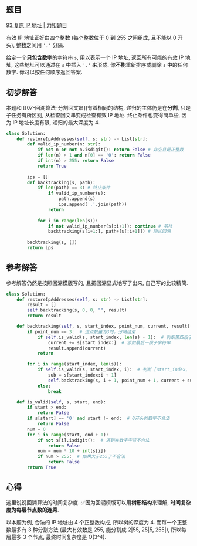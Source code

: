 ## 题目
[93.复原 IP 地址 | 力扣题目](https://leetcode.cn/problems/restore-ip-addresses/description/)

有效 IP 地址正好由四个整数 (每个整数位于 0 到 255 之间组成, 且不能以 0 开头), 整数之间用 `'.'` 分隔. 

给定一个**只包含数字**的字符串 `s`, 用以表示一个 IP 地址, 返回所有可能的有效 IP 地址, 这些地址可以通过在 `s` 中插入 `'.'` 来形成. 你**不能**重新排序或删除 `s` 中的任何数字. 你可以按任何顺序返回答案.

## 初步解答
本题和 [[07-回溯算法-分割回文串]]有着相同的结构, 递归的主体仍是在**分割**, 只是子任务有所区别, 从检查回文串变成检查有效 IP 地址. 终止条件也变得简单些, 因为 IP 地址长度有限, 递归的最大深度为 4.
```python
class Solution:
    def restoreIpAddresses(self, s: str) -> List[str]:
        def valid_ip_number(n: str):
            if not n or not n.isdigit(): return False # 非空且是正整数
            if len(n) > 1 and n[0] == '0': return False
            if int(n) > 255: return False
            return True
        
        ips = []
        def backtracking(s, path):
            if len(path) == 3: # 终止条件
                if valid_ip_number(s):
                    path.append(s)
                    ips.append('.'.join(path))
                return
            
            for i in range(len(s)):
                if not valid_ip_number(s[:i+1]): continue # 剪枝
                backtracking(s[i+1:], path+[s[:i+1]]) # 隐式回溯
        
        backtracking(s, [])
        return ips
```

## 参考解答
参考解答仍然是按照回溯模版写的, 且把回溯显式地写了出来, 自己写的比较精简.
```python
class Solution:
    def restoreIpAddresses(self, s: str) -> List[str]:
        result = []
        self.backtracking(s, 0, 0, "", result)
        return result

    def backtracking(self, s, start_index, point_num, current, result):
        if point_num == 3:  # 逗点数量为3时，分隔结束
            if self.is_valid(s, start_index, len(s) - 1):  # 判断第四段子字符串是否合法
                current += s[start_index:]  # 添加最后一段子字符串
                result.append(current)
            return

        for i in range(start_index, len(s)):
            if self.is_valid(s, start_index, i):  # 判断 [start_index, i] 这个区间的子串是否合法
                sub = s[start_index:i + 1]
                self.backtracking(s, i + 1, point_num + 1, current + sub + '.', result)
            else:
                break

    def is_valid(self, s, start, end):
        if start > end:
            return False
        if s[start] == '0' and start != end:  # 0开头的数字不合法
            return False
        num = 0
        for i in range(start, end + 1):
            if not s[i].isdigit():  # 遇到非数字字符不合法
                return False
            num = num * 10 + int(s[i])
            if num > 255:  # 如果大于255了不合法
                return False
        return True
```

## 心得
这里说说回溯算法的时间复杂度. ✅因为回溯模版可以用**树形结构**来理解, **时间复杂度为每层节点数的连乘**.

以本题为例, 合法的 IP 地址由 4 个正整数构成, 所以树的深度为 4. 而每一个正整数最多有 3 种分割方法 (最大有效数是 255, 能分割成 2|55, 25|5, 255|), 所以每层最多 3 个节点, 最终时间复杂度是 O(3^4).